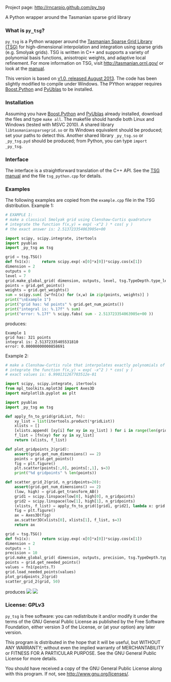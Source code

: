 Project page: http://rncarpio.github.com/py_tsg

A Python wrapper around the Tasmanian sparse grid library

### What is `py_tsg`?
`py_tsg` is a Python wrapper around the [Tasmanian Sparse Grid Library (TSG)](http://tasmanian.ornl.gov/) for high-dimensional interpolation and integration using sparse grids (e.g. Smolyak grids).  TSG is written in C++ and supports a variety of polynomial basis functions, anisotropic weights, and adaptive local refinement.
For more information on TSG, visit http://tasmanian.ornl.gov/ or look at the [manual](http://tasmanian.ornl.gov/manuals.html).

This version is based on [v1.0, released August 2013](http://tasmanian.ornl.gov/downloads.html). The code has been slightly modified to compile under Windows. The PYthon wrapper requires [Boost.Python](http://www.boost.org/doc/libs/1_55_0/libs/python/doc/index.html) and [PyUblas](http://mathema.tician.de/software/pyublas/) to be installed.

### Installation
Assuming you have [Boost.Python](http://www.boost.org/doc/libs/1_55_0/libs/python/doc/index.html) and [PyUblas](http://mathema.tician.de/software/pyublas/) already installed, download the files and type `make all`. The makefile should handle both Linux and Windows (tested with MSVC 2010). A shared library `libtasmaniansparsegrid.so` or its Windows equivalent should be produced; set your paths to detect this. Another shared library `_py_tsg.so` or `_py_tsg.pyd` should be produced; from Python, you can type `import _py_tsg`.

### Interface
The interface is a straightforward translation of the C++ API. See the [TSG manual](http://tasmanian.ornl.gov/manuals.html) and the file `tsg_python.cpp` for details.

### Examples

The following examples are copied from the `example.cpp` file in the TSG distribution.
Example 1: 
```python
# EXAMPLE 1:
# make a classical Smolyak grid using Clenshaw-Curtis quadrature
# integrate the function f(x,y) = exp( -x^2 ) * cos( y )
# the exact answer is: 2.513723354063905e+00

import scipy, scipy.integrate, itertools
import pyublas
import _py_tsg as tsg

grid = tsg.TSG()
def fn1(x):		return scipy.exp(-x[0]*x[0])*scipy.cos(x[1])
dimension = 2
outputs = 0
level = 7
grid.make_global_grid( dimension, outputs, level, tsg.TypeDepth.type_level, tsg.TypeOneDRule.rule_clenshawcurtis, scipy.array([], dtype=int), 0, 0 )
points = grid.get_points()
weights = grid.get_weights()
sum = scipy.sum( [w*fn1(x) for (x,w) in zip(points, weights)] )
print("\nExample 1")
print("grid has: %d points" % grid.get_num_points())
print("integral is: %.17f" % sum)
print("error: %.17f" % scipy.fabs( sum - 2.513723354063905e+00 ))
```
produces:
```
Example 1
grid has: 321 points
integral is: 2.51372335405531810
error: 0.00000000000858691
```

Example 2:
```python
# make a Clenshaw-Curtis rule that interpolates exactly polynomials of order up to 10
# integrate the function f(x,y) = exp( -x^2 ) * cos( y )
# exact values is: 6.990131267703512e-01	

import scipy, scipy.integrate, itertools
from mpl_toolkits.mplot3d import Axes3D
import matplotlib.pyplot as plt

import pyublas
import _py_tsg as tsg

def apply_fn_to_grid(gridList, fn):
	xy_list = list(itertools.product(*gridList))
	xlists = []	
	[xlists.append( [xy[i] for xy in xy_list] ) for i in range(len(gridList))]
	f_list = [fn(xy) for xy in xy_list]
	return (xlists, f_list)

def plot_gridpoints_2(grid):
	assert(grid.get_num_dimensions() == 2)
	points = grid.get_points()
	fig = plt.figure()
	plt.scatter(points[:,0], points[:,1], s=3)
	print("%d gridpoints" % len(points))

def scatter_grid_2(grid, n_gridpoints=20):
	assert(grid.get_num_dimensions() == 2)
	(low, high) = grid.get_transform_AB()	
	grid1 = scipy.linspace(low[0], high[0], n_gridpoints)
	grid2 = scipy.linspace(low[1], high[1], n_gridpoints)
	(xlists, f_list) = apply_fn_to_grid([grid1, grid2], lambda x: grid.evaluate(scipy.array(x)))
	fig = plt.figure()
	ax = Axes3D(fig)	
	ax.scatter3D(xlists[0], xlists[1], f_list, s=3)	
	return ax

grid = tsg.TSG()
def fn1(x):		return scipy.exp(-x[0]*x[0])*scipy.cos(x[1])
dimension = 2
outputs = 1
precision = 10
grid.make_global_grid( dimension, outputs, precision, tsg.TypeDepth.type_basis, tsg.TypeOneDRule.rule_clenshawcurtis, scipy.array([], dtype=int), 0, 0 )
points = grid.get_needed_points()
values = fn1(points.T)
grid.load_needed_points(values)
plot_gridpoints_2(grid)
scatter_grid_2(grid, 50)
```
produces
![](https://raw.github.com/rncarpio/py_tsg/master/example1.png)
![](https://raw.github.com/rncarpio/py_tsg/master/example2.png)
	
### License: GPLv3

`py_tsg` is free software: you can redistribute it and/or modify
it under the terms of the GNU General Public License as published by
the Free Software Foundation, either version 3 of the License, or
(at your option) any later version.

This program is distributed in the hope that it will be useful,
but WITHOUT ANY WARRANTY; without even the implied warranty of
MERCHANTABILITY or FITNESS FOR A PARTICULAR PURPOSE.  See the
GNU General Public License for more details.

You should have received a copy of the GNU General Public License
along with this program.  If not, see <http://www.gnu.org/licenses/>.	
